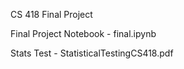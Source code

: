 CS 418 Final Project

Final Project Notebook - final.ipynb

Stats Test - StatisticalTestingCS418.pdf